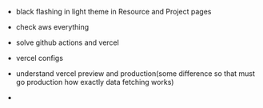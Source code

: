 - black flashing in light theme in Resource and Project pages
- check aws everything
- solve github actions and vercel
- vercel configs
- understand vercel preview and production(some difference so that must go production how exactly data fetching works)

-